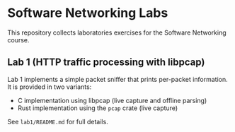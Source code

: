 # Software Networking Labs

This repository collects laboratories exercises for the Software Networking course.

## Lab 1 (HTTP traffic processing with libpcap)

Lab 1 implements a simple packet sniffer that prints per-packet information. It is provided in two variants:

- C implementation using libpcap (live capture and offline parsing)
- Rust implementation using the `pcap` crate (live capture)

See `lab1/README.md` for full details.